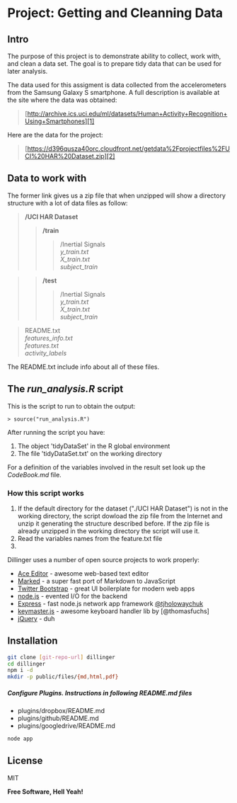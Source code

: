 Project: Getting and Cleanning Data
=================================== 
Intro
-----

The purpose of this project is to demonstrate ability to collect, work with, and clean a data set. The goal is to prepare tidy data that can be used for later analysis.

The data used for this assigment is data collected from the accelerometers from the Samsung Galaxy S smartphone. A full description is available at the site where the data was obtained: 
>[http://archive.ics.uci.edu/ml/datasets/Human+Activity+Recognition+Using+Smartphones][1]

Here are the data for the project: 

>[https://d396qusza40orc.cloudfront.net/getdata%2Fprojectfiles%2FUCI%20HAR%20Dataset.zip][2]

Data to work with
-----------------
The former link gives us a zip file that when unzipped will show a directory structure with a lot of data files as follow:

>**/UCI HAR Dataset**  
>>**/train**  
>>>/Inertial Signals  
*y_train.txt*  
*X_train.txt*  
*subject_train*  

>>**/test**  
>>>/Inertial Signals  
*y_train.txt*  
*X_train.txt*  
*subject_train* 

>README.txt  
*features_info.txt*  
*features.txt*  
*activity_labels*  

The README.txt include info about all of these files.

The *run_analysis.R* script
---------------------------  
This is the script to run to obtain the output:

```
> source("run_analysis.R")
```  

After running the script you have:
1. The object 'tidyDataSet' in the R global environment
2. The file 'tidyDataSet.txt' on the working directory

For a definition of the variables involved in the result set look up the *CodeBook.md* file.  

### How this script works
 1. If the default directory for the dataset ("./UCI HAR Dataset") is not in the working directory, the script dowload the zip file from the Internet and unzip it generating the structure described before. If the zip  file is already unzipped in the working directory the script will use it.
 2. Read the variables names from the feature.txt file
 3. 
Dillinger uses a number of open source projects to work properly:

* [Ace Editor] - awesome web-based text editor
* [Marked] - a super fast port of Markdown to JavaScript
* [Twitter Bootstrap] - great UI boilerplate for modern web apps
* [node.js] - evented I/O for the backend
* [Express] - fast node.js network app framework [@tjholowaychuk]
* [keymaster.js] - awesome keyboard handler lib by [@thomasfuchs]
* [jQuery] - duh 

Installation
--------------

```sh
git clone [git-repo-url] dillinger
cd dillinger
npm i -d
mkdir -p public/files/{md,html,pdf}
```

##### Configure Plugins. Instructions in following README.md files

* plugins/dropbox/README.md
* plugins/github/README.md
* plugins/googledrive/README.md

```sh
node app
```


License
----

MIT


**Free Software, Hell Yeah!**

[1]:http://archive.ics.uci.edu/ml/datasets/Human+Activity+Recognition+Using+Smartphones
[2]:https://d396qusza40orc.cloudfront.net/getdata%2Fprojectfiles%2FUCI%20HAR%20Dataset.zip
[1]:http://daringfireball.net/projects/markdown/
[marked]:https://github.com/chjj/marked
[Ace Editor]:http://ace.ajax.org
[node.js]:http://nodejs.org
[Twitter Bootstrap]:http://twitter.github.com/bootstrap/
[keymaster.js]:https://github.com/madrobby/keymaster
[jQuery]:http://jquery.com
[@tjholowaychuk]:http://twitter.com/tjholowaychuk
[express]:http://expressjs.com
